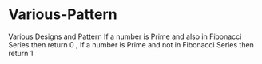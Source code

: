 # Various-Pattern
Various Designs and Pattern
If a number is Prime and also in Fibonacci Series then return 0 ,
If a number is Prime and not in Fibonacci Series then return 1
